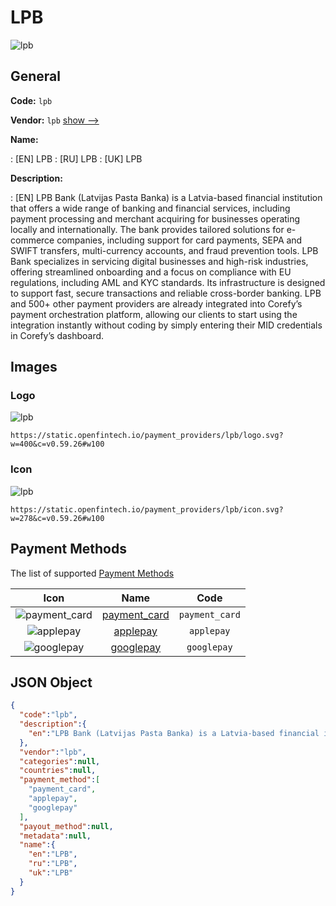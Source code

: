 
# LPB 
![lpb](https://static.openfintech.io/payment_providers/lpb/logo.svg?w=400&c=v0.59.26#w100)  

## General 
 
**Code:** `lpb` 
 
**Vendor:** `lpb` [show -->](/vendors/lpb/) 
 
**Name:** 
 
:	[EN] LPB 
:	[RU] LPB 
:	[UK] LPB 
 
**Description:** 
 
: [EN] LPB Bank (Latvijas Pasta Banka) is a Latvia-based financial institution that offers a wide range of banking and financial services, including payment processing and merchant acquiring for businesses operating locally and internationally. The bank provides tailored solutions for e-commerce companies, including support for card payments, SEPA and SWIFT transfers, multi-currency accounts, and fraud prevention tools. LPB Bank specializes in servicing digital businesses and high-risk industries, offering streamlined onboarding and a focus on compliance with EU regulations, including AML and KYC standards. Its infrastructure is designed to support fast, secure transactions and reliable cross-border banking. LPB and 500+ other payment providers are already integrated into Corefy’s payment orchestration platform, allowing our clients to start using the integration instantly without coding by simply entering their MID credentials in Corefy’s dashboard. 
 

## Images 

### Logo 
 
![lpb](https://static.openfintech.io/payment_providers/lpb/logo.svg?w=400&c=v0.59.26#w100)  

```
https://static.openfintech.io/payment_providers/lpb/logo.svg?w=400&c=v0.59.26#w100
```  

### Icon 
 
![lpb](https://static.openfintech.io/payment_providers/lpb/icon.svg?w=278&c=v0.59.26#w100)  

```
https://static.openfintech.io/payment_providers/lpb/icon.svg?w=278&c=v0.59.26#w100
```  

## Payment Methods 
 
The list of supported [Payment Methods](/payment-methods/) 

|Icon|Name|Code| 
|:---:|:---:|:---:| 
|![payment_card](https://static.openfintech.io/payment_methods/payment_card/icon.svg?w=278&c=v0.59.26#w100) |[payment_card](/payment-methods/payment_card/)|`payment_card`| 
|![applepay](https://static.openfintech.io/payment_methods/applepay/icon.svg?w=278&c=v0.59.26#w100) |[applepay](/payment-methods/applepay/)|`applepay`| 
|![googlepay](https://static.openfintech.io/payment_methods/googlepay/icon.svg?w=278&c=v0.59.26#w100) |[googlepay](/payment-methods/googlepay/)|`googlepay`| 
 

## JSON Object 

```json
{
  "code":"lpb",
  "description":{
    "en":"LPB Bank (Latvijas Pasta Banka) is a Latvia-based financial institution that offers a wide range of banking and financial services, including payment processing and merchant acquiring for businesses operating locally and internationally. The bank provides tailored solutions for e-commerce companies, including support for card payments, SEPA and SWIFT transfers, multi-currency accounts, and fraud prevention tools. LPB Bank specializes in servicing digital businesses and high-risk industries, offering streamlined onboarding and a focus on compliance with EU regulations, including AML and KYC standards. Its infrastructure is designed to support fast, secure transactions and reliable cross-border banking. LPB and 500+ other payment providers are already integrated into Corefy\u2019s payment orchestration platform, allowing our clients to start using the integration instantly without coding by simply entering their MID credentials in Corefy\u2019s dashboard."
  },
  "vendor":"lpb",
  "categories":null,
  "countries":null,
  "payment_method":[
    "payment_card",
    "applepay",
    "googlepay"
  ],
  "payout_method":null,
  "metadata":null,
  "name":{
    "en":"LPB",
    "ru":"LPB",
    "uk":"LPB"
  }
}
```  
